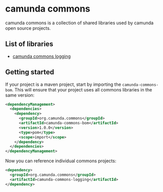 # camunda commons

camunda commons is a collection of shared libraries used by camunda open source projects.

## List of libraries

* [camunda commons logging][logging]

## Getting started

If your project is a maven project, start by importing the `camunda-commons-bom`.
This will ensure that your project uses all commons libraries in the same version:

```xml
<dependencyManagement>
  <dependencies>
    <dependency>
      <groupId>org.camunda.commons</groupId>
      <artifactId>camunda-commons-bom</artifactId>
      <version>1.0.0</version>
      <type>pom</type>
      <scope>import</scope>
    </dependency>
  </dependencies>
</dependencyManagement>
```

Now you can reference individual commons projects:

```xml
<dependency>
  <groupId>org.camunda.commons</groupId>
  <artifactId>camunda-commons-logging</artifactId>
</dependency>
```

[logging]: logging/
[utils]: utils/

